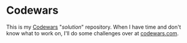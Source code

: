 # Codewars

This is my [Codewars](https://www.codewars.com/users/miKeunge/) "_solution_" repository.
When I have time and don't know what to work on, I'll do some challenges over at [codewars.com](https://www.codewars.com).